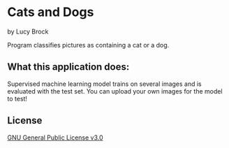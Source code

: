 # Cats and Dogs
by Lucy Brock

Program classifies pictures as containing a cat or a dog. 

## What this application does:
Supervised machine learning model trains on several images and is evaluated with the test set. You can upload your own images for the model to test!

## License
[GNU General Public License v3.0](https://choosealicense.com/licenses/gpl-3.0/#)
